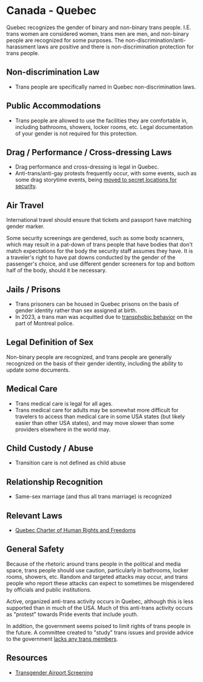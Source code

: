 # Canada - Quebec

Quebec recognizes the gender of binary and non-binary
trans people. I.E. trans women
are considered women, trans men are men, and non-binary people are
recognized for some purposes. The non-discrimination/anti-harassment laws
are positive and there is non-discrimination protection for trans people.

## Non-discrimination Law

 * Trans people are specifically named in Quebec non-discrimination laws.

## Public Accommodations

 * Trans people are allowed to use the facilities they are comfortable
   in, including bathrooms, showers, locker rooms, etc.  Legal
   documentation of your gender is not required for this protection.

## Drag / Performance / Cross-dressing Laws

 * Drag performance and cross-dressing is legal in Quebec.
 * Anti-trans/anti-gay protests frequently occur, with some events, such
   as some drag storytime events, being [moved to secret locations for
   security](https://www.cbc.ca/news/canada/montreal/drag-story-hour-secret-location-1.6799385).

## Air Travel

International travel should ensure that tickets and passport have
matching gender marker.

Some security screenings are gendered, such as some body scanners, which
may result in a pat-down of trans people that have bodies that don't
match expectations for the body the security staff assumes they have. It
is a traveler's right to have pat downs conducted by the gender of the
passenger's choice, and use different gender screeners for top and
bottom half of the body, should it be necessary.

## Jails / Prisons

 * Trans prisoners can be housed in Quebec prisons on the basis of
   gender identity rather than sex assigned at birth.
 * In 2023, a trans man was acquitted due to [transphobic behavior](https://montreal.ctvnews.ca/court-tosses-case-against-trans-man-after-inappropriate-and-humiliating-montreal-police-interrogation-1.6314556)
   on the part of Montreal police.

## Legal Definition of Sex

Non-binary people are recognized, and trans people are generally
recognized on the basis of their gender identity, including the ability
to update some documents.

## Medical Care

 * Trans medical care is legal for all ages.
 * Trans medical care for adults may be somewhat more difficult for travelers
   to access than medical care in some USA states (but likely easier than other
   USA states), and may move slower than some providers elsewhere in the
   world may.

## Child Custody / Abuse

 * Transition care is not defined as child abuse

## Relationship Recognition

 * Same-sex marriage (and thus all trans marriage) is recognized

## Relevant Laws

 * [Quebec Charter of Human Rights and
   Freedoms](https://www.legisquebec.gouv.qc.ca/en/document/cs/C-12)

## General Safety

Because of the rhetoric around trans people in the political and media
space, trans people should use caution, particularly in bathrooms,
locker rooms, showers, etc.  Random and targeted attacks may occur, and
trans people who report these attacks can expect to sometimes be misgendered
by officials and public institutions.

Active, organized anti-trans activity occurs in Quebec, although this
is less supported than in much of the USA. Much of this anti-trans
activity occurs as "protest" towards Pride events that include youth.

In addition, the government seems poised to limit rights of trans people
in the future. A committee created to "study" trans issues and provide
advice to the government [lacks any trans
members](https://www.mcgilldaily.com/2024/01/quebecs-comite-de-sages-criticized-for-having-no-trans-members/).

## Resources

 * [Transgender Airport Screening](https://www.catsa-acsta.gc.ca/en/transgender-passengers)
